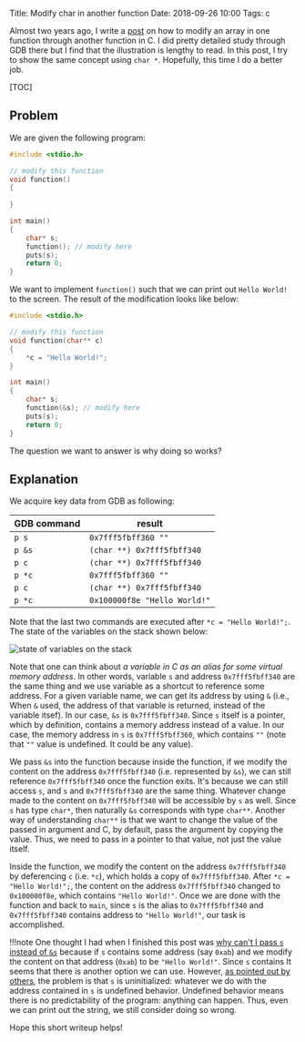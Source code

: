 Title: Modify char in another function
Date: 2018-09-26 10:00
Tags: c

Almost two years ago, I write a [post]({filename}/blog/2017/01/08/modify-array-in-function.rst) on how to 
modify an array in one function through another function in C. I did pretty detailed study through GDB there but 
I find that the illustration is lengthy to read. In this post, I try to show the same
concept using `char *`. Hopefully, this time I do a better job.

[TOC]

## Problem

We are given the following program:

```c
#include <stdio.h>

// modify this function
void function()
{
    
}

int main()
{
    char* s;
    function(); // modify here
    puts(s);
    return 0;
}
```

We want to implement `function()` such that we can print out `Hello World!` to the screen. The result of
the modification looks like below:

```c
#include <stdio.h>

// modify this function
void function(char** c)
{
    *c = "Hello World!";
}

int main()
{
    char* s;
    function(&s); // modify here
    puts(s);
    return 0;
}
```

The question we want to answer is why doing so works?

## Explanation

We acquire key data from GDB as following:

| GDB command | result                       |
|-------------|------------------------------|
| `p s`       | `0x7fff5fbff360 ""`          |
| `p &s`      | `(char **) 0x7fff5fbff340`   |
| `p c`       | `(char **) 0x7fff5fbff340`   |
| `p *c`      | `0x7fff5fbff360 ""`          |
| `p c`       | `(char **) 0x7fff5fbff340`   |
| `p *c`      | `0x100000f8e "Hello World!"` |

Note that the last two commands are executed after `*c = "Hello World!";`. The state of the variables on the stack shown below:

![state of variables on the stack]({filename}/images/stack.png)

Note that one can think about *a variable in C as an alias for some virtual memory address*. In other words, variable `s` and address `0x7fff5fbff340`
are the same thing and we use variable as a shortcut to reference some address. For a given variable name, we can get its address by using `&`
(i.e., When `&` used, the address of that variable is returned, instead of the variable itsef).
In our case, `&s` is `0x7fff5fbff340`. Since `s` itself is a pointer, which by definition, contains a memory address instead of 
a value. In our case, the memory address in `s` is `0x7fff5fbff360`, which contains `""` (note that `""`
value is undefined. It could be any value).

We pass `&s` into the function because inside the function, if we modify the content on the address `0x7fff5fbff340` (i.e. represented by `&s`),
we can still reference `0x7fff5fbff340` once the function exits. It's because we can still access `s`, and `s` and `0x7fff5fbff340` are the same thing.
Whatever change made to the content on `0x7fff5fbff340` will be accessible by `s` as well. 
Since `s` has type `char*`, then naturally `&s` corresponds with type `char**`. Another way of understanding
`char**` is that we want to change the value of the passed in argument and C, by default, pass the argument
by copying the value. Thus, we need to pass in a pointer to that value, not just the value itself.

Inside the function, we modify the content on the address `0x7fff5fbff340` by deferencing `c` (i.e. `*c`), which holds a copy of `0x7fff5fbff340`. 
After `*c = "Hello World!";`, the content on the address `0x7fff5fbff340` changed to `0x100000f8e`, which contains `"Hello World!"`. Once we are done
with the function and back to `main`, since `s` is the alias to `0x7fff5fbff340` and `0x7fff5fbff340` contains address to `"Hello World!"`, our task
is accomplished.

!!!note
    One thought I had when I finished this post was [why can't I pass `s` instead of `&s`](https://stackoverflow.com/questions/52508492/why-cant-i-pass-the-pointer-instead-of-the-pointer-to-pointer-to-function) because if `s` contains some address
    (say `0xab`) and we modify the content on that address (`0xab`) to be `"Hello World!"`. Since `s` contains It seems that there is another option we can use. 
    However, [as pointed out by others](https://stackoverflow.com/questions/52508492/why-cant-i-pass-the-pointer-instead-of-the-pointer-to-pointer-to-function), the problem is that `s` is uninitialized: whatever we do with the address contained in
    `s` is undefined behavior. Undefined behavior means there is no predictability of the program: anything can happen. Thus, even we can print out the string, we still consider doing so wrong.

Hope this short writeup helps!


